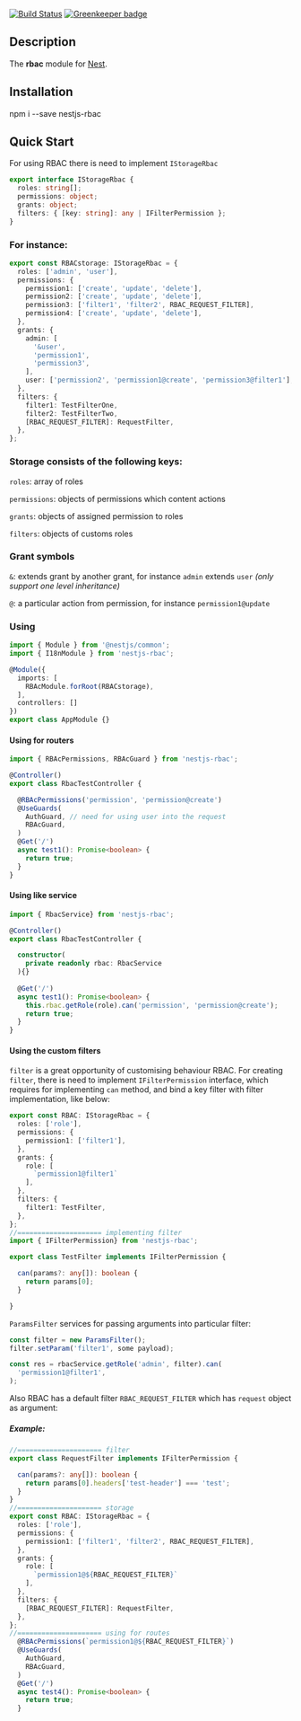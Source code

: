 [![Build Status](https://travis-ci.org/sergey-telpuk/nestjs-rbac.svg?branch=master)](https://travis-ci.org/sergey-telpuk/nestjs-rbac) [![Greenkeeper badge](https://badges.greenkeeper.io/sergey-telpuk/nestjs-rbac.svg)](https://greenkeeper.io/)
## Description
The **rbac** module for [Nest](https://github.com/nestjs/nest).

## Installation
npm i --save nestjs-rbac

## Quick Start
For using RBAC there is need to implement `IStorageRbac` 
```typescript
export interface IStorageRbac {
  roles: string[];
  permissions: object;
  grants: object;
  filters: { [key: string]: any | IFilterPermission };
}
```
### For instance: 
```typescript
export const RBACstorage: IStorageRbac = {
  roles: ['admin', 'user'],
  permissions: {
    permission1: ['create', 'update', 'delete'],
    permission2: ['create', 'update', 'delete'],
    permission3: ['filter1', 'filter2', RBAC_REQUEST_FILTER],
    permission4: ['create', 'update', 'delete'],
  },
  grants: {
    admin: [
      '&user',
      'permission1',
      'permission3',
    ],
    user: ['permission2', 'permission1@create', 'permission3@filter1'],
  },
  filters: {
    filter1: TestFilterOne,
    filter2: TestFilterTwo,
    [RBAC_REQUEST_FILTER]: RequestFilter,
  },
};
```

### Storage consists of the following keys:

`roles`: array of roles

`permissions`: objects of permissions which content actions

`grants`: objects of assigned permission to roles

`filters`:  objects of customs roles
### Grant symbols 
`&`: extends grant by another grant, for instance `admin` extends `user` _(only support one level inheritance)_

`@`: a particular action from permission, for instance `permission1@update`
### Using
```typescript
import { Module } from '@nestjs/common';
import { I18nModule } from 'nestjs-rbac';

@Module({
  imports: [
    RBAcModule.forRoot(RBACstorage),
  ],
  controllers: []
})
export class AppModule {}
```
#### Using for routers
```typescript
import { RBAcPermissions, RBAcGuard } from 'nestjs-rbac';

@Controller()
export class RbacTestController {

  @RBAcPermissions('permission', 'permission@create')
  @UseGuards(
    AuthGuard, // need for using user into the request
    RBAcGuard,
  )
  @Get('/')
  async test1(): Promise<boolean> {
    return true;
  }
}
```
#### Using like service
```typescript
import { RbacService} from 'nestjs-rbac';

@Controller()
export class RbacTestController {

  constructor(
    private readonly rbac: RbacService
  ){}
    
  @Get('/')
  async test1(): Promise<boolean> {
    this.rbac.getRole(role).can('permission', 'permission@create');
    return true;
  }
}
```
#### Using the custom filters 
`filter` is a great opportunity of customising behaviour RBAC. 
For creating `filter`, there is need to implement `IFilterPermission` interface, which requires for implementing `can` method, and bind a key filter with filter implementation, like below:
```typescript
export const RBAC: IStorageRbac = {
  roles: ['role'],
  permissions: {
    permission1: ['filter1'],
  },
  grants: {
    role: [
      `permission1@filter1`
    ],
  },
  filters: {
    filter1: TestFilter,
  },
};  
//===================== implementing filter
import { IFilterPermission} from 'nestjs-rbac';

export class TestFilter implements IFilterPermission {

  can(params?: any[]): boolean {
    return params[0];
  }

}
```
`ParamsFilter` services for passing arguments into particular filter:
```typescript
const filter = new ParamsFilter();
filter.setParam('filter1', some payload);

const res = rbacService.getRole('admin', filter).can(
  'permission1@filter1',
);
```
Also RBAC has a default filter `RBAC_REQUEST_FILTER` which has `request` object as argument:
##### Example:
```typescript
//===================== filter
export class RequestFilter implements IFilterPermission {

  can(params?: any[]): boolean {
    return params[0].headers['test-header'] === 'test';
  }
}
//===================== storage
export const RBAC: IStorageRbac = {
  roles: ['role'],
  permissions: {
    permission1: ['filter1', 'filter2', RBAC_REQUEST_FILTER],
  },
  grants: {
    role: [
      `permission1@${RBAC_REQUEST_FILTER}`
    ],
  },
  filters: {
    [RBAC_REQUEST_FILTER]: RequestFilter,
  },
};  
//===================== using for routes
  @RBAcPermissions(`permission1@${RBAC_REQUEST_FILTER}`)
  @UseGuards(
    AuthGuard,
    RBAcGuard,
  )
  @Get('/')
  async test4(): Promise<boolean> {
    return true;
  }
```


